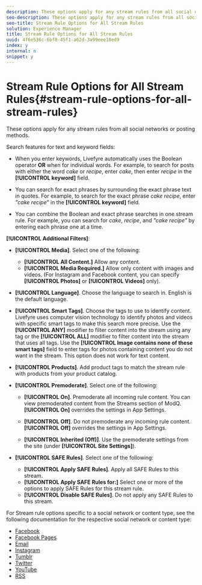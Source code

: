 ```yaml
---
description: These options apply for any stream rules from all social networks or posting methods.
seo-description: These options apply for any stream rules from all social networks or posting methods.
seo-title: Stream Rule Options for All Stream Rules
solution: Experience Manager
title: Stream Rule Options for All Stream Rules
uuid: 4f6e536c-6bf8-45f1-a62d-3a99eee18ed9
index: y
internal: n
snippet: y
---
```


# Stream Rule Options for All Stream Rules{#stream-rule-options-for-all-stream-rules}

These options apply for any stream rules from all social networks or posting methods.

Search features for text and keyword fields:

* When you enter keywords, Livefyre automatically uses the Boolean operator **OR** when for individual words. For example, to search for posts with either the word *cake* or *recipe*, enter *cake*, then enter *recipe* in the **[!UICONTROL keyword]** field. 

* You can search for exact phrases by surrounding the exact phrase text in quotes. For example, to search for the exact phrase *cake recipe*, enter *"cake recipe"* in the **[!UICONTROL keyword]** field. 

* You can combine the Boolean and exact phrase searches in one stream rule. For example, you can search for *cake*, *recipe*, and *"cake recipe"* by entering each phrase one at a time.

**[!UICONTROL Additional Filters]**:

* **[!UICONTROL Media]**. Select one of the following:

    * **[!UICONTROL All Content.]** Allow any content. 
    * **[!UICONTROL Media Required.]** Allow only content with images and videos. (For Instagram and Facebook content, you can specify **[!UICONTROL Photos]** or **[!UICONTROL Videos]** only).

* **[!UICONTROL Language]**. Choose the language to search in. English is the default language. 
* **[!UICONTROL Smart Tags]**. Choose the tags to use to identify content. Livefyre uses computer vision technology to identify photos and videos with specific smart tags to make this search more precise. Use the **[!UICONTROL ANY]** modifier to filter content into the stream using any tag or the **[!UICONTROL ALL]** modifier to filter content into the stream that uses all tags. Use the **[!UICONTROL Image contains none of these smart tags]** field to enter tags for photos containing content you do not want in the stream. This option does not work for text content. 

* **[!UICONTROL Products]**. Add product tags to match the stream rule with products from your product catalog. 
* **[!UICONTROL Premoderate]**. Select one of the following:

    * **[!UICONTROL On]**. Premoderate all incoming rule content. You can view premoderated content from the Streams section of ModQ. **[!UICONTROL On]** overrides the settings in App Settings. 
    
    * **[!UICONTROL Off]**. Do not premoderate any incoming rule content. **[!UICONTROL Off]** overrides the settings in App Settings. 
    
    * **[!UICONTROL Inherited (Off)]**. Use the premoderate settings from the site (under **[!UICONTROL Site Settings]**).

* **[!UICONTROL SAFE Rules]**. Select one of the following:

    * **[!UICONTROL Apply SAFE Rules]**. Apply all SAFE Rules to this stream. 
    * **[!UICONTROL Apply SAFE Rules for:]** Select one or more of the options to apply SAFE Rules for this stream rule. 
    * **[!UICONTROL Disable SAFE Rules]**. Do not apply any SAFE Rules to this stream.

For Stream rule options specific to a social network or content type, see the following documentation for the respective social network or content type:

* [Facebook](c-facebook-rules.md#c_facebook_rules) 
* [Facebook Pages](c-facebook-page-rules.md#c_facebook_page_rules) 
* [Email](c-email-rules.md#c_email_rules) 
* [Instagram](c-instagram-rules.md#c_instagram_rules) 
* [Tumblr](c-tumblr-rules.md#c_tumblr_rules) 
* [Twitter](c-twitter-rules.md#c_twitter_rules) 
* [YouTube](c-youtube-rules/c-youtube-rules.md#c_youtube_rules) 
* [RSS](c-rss-rules-streams.md#c_rss_rules_streams)

